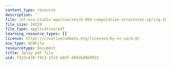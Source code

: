 ```yaml
---
content_type: resource
description: ''
file: /ol-ocw-studio-app/courses/6-004-computation-structures-spring-2017/f423c43074131fc9a9dfd98db8969922_z3DEmSG8kPk.pdf
file_size: 24219
file_type: application/pdf
learning_resource_types: []
license: https://creativecommons.org/licenses/by-nc-sa/4.0/
ocw_type: OCWFile
resourcetype: Document
title: 3play pdf file
uid: f423c430-7413-1fc9-a9df-d98db8969922
---
```

